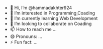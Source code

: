 - 👋 Hi, I’m @hammadakhter924
- 👀 I’m interested in Programming,Coading
- 🌱 I’m currently learning Web Development
- 💞️ I’m looking to collaborate on Coading
- 📫 How to reach me ...
- 😄 Pronouns: ...
- ⚡ Fun fact: ...

<!---
hammadakhter924/hammadakhter924 is a ✨ special ✨ repository because its `README.md` (this file) appears on your GitHub profile.
You can click the Preview link to take a look at your changes.
--->
